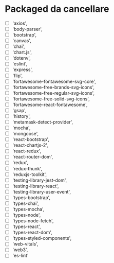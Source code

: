 # Packaged da cancellare

- [ ] 'axios',
- [ ] 'body-parser',
- [ ] 'bootstrap',
- [ ] 'canvas',
- [ ] 'chai',
- [ ] 'chart.js',
- [ ] 'dotenv',
- [ ] 'eslint',
- [ ] 'express',
- [ ] 'flip',
- [ ] 'fortawesome-fontawesome-svg-core',
- [ ] 'fortawesome-free-brands-svg-icons',
- [ ] 'fortawesome-free-regular-svg-icons',
- [ ] 'fortawesome-free-solid-svg-icons',
- [ ] 'fortawesome-react-fontawesome',
- [ ] 'gsap',
- [ ] 'history',
- [ ] 'metamask-detect-provider',
- [ ] 'mocha',
- [ ] 'mongoose',
- [ ] 'react-bootstrap',
- [ ] 'react-chartjs-2',
- [ ] 'react-redux',
- [ ] 'react-router-dom',
- [ ] 'redux',
- [ ] 'redux-thunk',
- [ ] 'reduxjs-toolkit',
- [ ] 'testing-library-jest-dom',
- [ ] 'testing-library-react',
- [ ] 'testing-library-user-event',
- [ ] 'types-bootstrap',
- [ ] 'types-chai',
- [ ] 'types-mocha',
- [ ] 'types-node',
- [ ] 'types-node-fetch',
- [ ] 'types-react',
- [ ] 'types-react-dom',
- [ ] 'types-styled-components',
- [ ] 'web-vitals',
- [ ] 'web3',
- [ ] 'es-lint'
